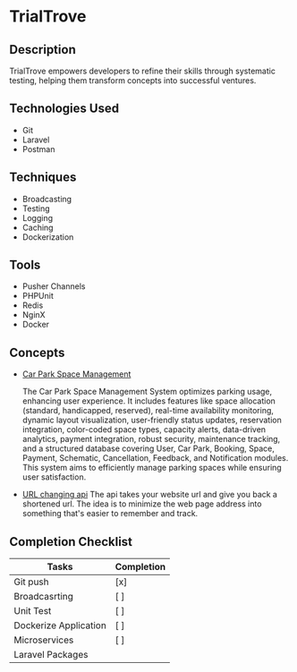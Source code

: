 # TrialTrove

## Description

TrialTrove empowers developers to refine their skills through systematic testing, helping them transform concepts into successful ventures.

## Technologies Used

- Git
- Laravel
- Postman

## Techniques

- Broadcasting
- Testing
- Logging
- Caching
- Dockerization

## Tools

- Pusher Channels
- PHPUnit
- Redis
- NginX
- Docker

## Concepts

- [Car Park Space Management](cps/)

  The Car Park Space Management System optimizes parking usage, enhancing user experience. It includes features like space allocation (standard, handicapped, reserved), real-time availability monitoring, dynamic layout visualization, user-friendly status updates, reservation integration, color-coded space types, capacity alerts, data-driven analytics, payment integration, robust security, maintenance tracking, and a structured database covering User, Car Park, Booking, Space, Payment, Schematic, Cancellation, Feedback, and Notification modules. This system aims to efficiently manage parking spaces while ensuring user satisfaction.

- [URL changing api](folder_name/)
  The api takes your website url and give you back a shortened url. The idea is to minimize the web page address into something that's easier to remember and track.

## Completion Checklist

| Tasks                 | Completion |
| --------------------- | ---------- |
| Git push              | [x]        |
| Broadcasrting         | [ ]        |
| Unit Test             | [ ]        |
| Dockerize Application | [ ]        |
| Microservices         | [ ]        |
| Laravel Packages      |            |

